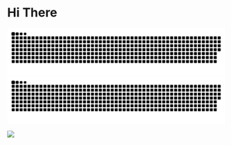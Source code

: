 # Hi There

![github contribution grid snake animation](https://raw.githubusercontent.com/suasuasuasuasua/suasuasuasuasua/output/github-contribution-grid-snake-dark.svg#gh-dark-mode-only)
![github contribution grid snake animation](https://raw.githubusercontent.com/suasuasuasuasua/suasuasuasuasua/output/github-contribution-grid-snake.svg#gh-light-mode-only)

![](https://komarev.com/ghpvc/?username=suasuasuasuasua)
